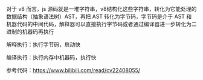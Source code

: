 对于 v8 而言，js 源码就是一堆字符串，v8结构化这些字符串，转化为它能处理的数据结构（抽象语法树）AST，再把 AST 转化为字节码，字节码是介于 AST 和机器代码的中间代码，解释器可以直接执行字节码或者通过编译器进一步转化为二进制的机器码再执行

解释执行：执行字节码，启动快

编译执行：执行内存中机器码，执行快

参考代码：https://www.bilibili.com/read/cv22408055/
